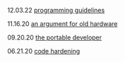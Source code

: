 <!-- BLOG-POST-LIST:START -->
  12.03.22 [programming guidelines](https://tek256.com/posts/programming-guidelines/)  

  11.16.20 [an argument for old hardware](https://tek256.com/posts/an-argument-for-old-hardware/)  

  09.20.20 [the portable developer](https://tek256.com/posts/the-portable-developer/)  

  06.21.20 [code hardening](https://tek256.com/posts/code-hardening/)  
<!-- BLOG-POST-LIST:END -->
